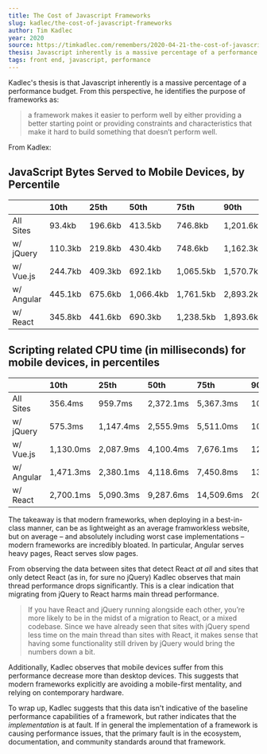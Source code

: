 ```yaml
---
title: The Cost of Javascript Frameworks
slug: kadlec/the-cost-of-javascript-frameworks
author: Tim Kadlec
year: 2020
source: https://timkadlec.com/remembers/2020-04-21-the-cost-of-javascript-frameworks/
thesis: Javascript inherently is a massive percentage of a performance budget, modern frameworks are less performant than vanilla js sites.
tags: front end, javascript, performance
---
```


Kadlec's thesis is that Javascript inherently is a massive percentage of a performance budget. From this perspective, he identifies the purpose of frameworks as:

> a framework makes it easier to perform well by either providing a better starting point or providing constraints and characteristics that make it hard to build something that doesn’t perform well.

From Kadlex:

## JavaScript Bytes Served to Mobile Devices, by Percentile
|  | 10th | 25th | 50th | 75th | 90th |
|:--|:--|:--|:--|:--|:--|
| All Sites	 | 93.4kb | 196.6kb	 | 413.5kb	 | 746.8kb	 | 1,201.6kb |
| w/ jQuery	 | 110.3kb	 | 219.8kb	 | 430.4kb	 | 748.6kb | 1,162.3kb |
| w/ Vue.js	 | 244.7kb	 | 409.3kb	 | 692.1kb	 | 1,065.5kb	 | 1,570.7kb |
| w/ Angular | 445.1kb | 675.6kb	| 1,066.4kb	 | 1,761.5kb	 | 2,893.2kb |
| w/ React | 345.8kb | 441.6kb	 | 690.3kb	 | 1,238.5kb	 | 1,893.6kb |

## Scripting related CPU time (in milliseconds) for mobile devices, in percentiles 
|  | 10th | 25th | 50th | 75th | 90th |
|:--|:--|:--|:--|:--|:--|
| All Sites	 | 356.4ms | 959.7ms | 2,372.1ms	| 5,367.3ms | 10,485.8ms |
| w/ jQuery	 | 575.3ms | 1,147.4ms	| 2,555.9ms| 5,511.0ms | 10,349.4ms |
| w/ Vue.js	 | 1,130.0ms | 2,087.9ms	| 4,100.4ms	| 7,676.1ms	| 12,849.4ms |
| w/ Angular  | 1,471.3ms	| 2,380.1ms	| 4,118.6ms | 7,450.8ms | 13,296.4ms |
| w/ React | 2,700.1ms | 5,090.3ms | 9,287.6ms | 14,509.6ms | 20,813.3ms |

The takeaway is that modern frameworks, when deploying in a best-in-class manner, can be as lightweight as an average framworkless website, but on average – and absolutely including worst case implementations – modern frameworks are incredibly bloated. In particular, Angular serves heavy pages, React serves slow pages.

From observing the data between sites that detect React _at all_ and sites that only detect React (as in, for sure no jQuery) Kadlec observes that main thread performance drops significantly. This is a clear indication that migrating from jQuery to React harms main thread performance.

> If you have React and jQuery running alongside each other, you’re more likely to be in the midst of a migration to React, or a mixed codebase. Since we have already seen that sites with jQuery spend less time on the main thread than sites with React, it makes sense that having some functionality still driven by jQuery would bring the numbers down a bit.

Additionally, Kadlec observes that mobile devices suffer from this performance decrease more than desktop devices. This suggests that modern frameworks explicitly are avoiding a mobile-first mentality, and relying on contemporary hardware.

To wrap up, Kadlec suggests that this data isn't indicative of the baseline performance capabilities of a framework, but rather indicates that the _implementation_ is at fault. If in general the implementation of a framework is causing performance issues, that the primary fault is in the ecosystem, documentation, and community standards around that framework. 